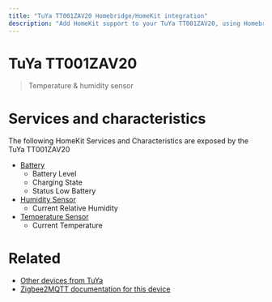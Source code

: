 ```yaml
---
title: "TuYa TT001ZAV20 Homebridge/HomeKit integration"
description: "Add HomeKit support to your TuYa TT001ZAV20, using Homebridge, Zigbee2MQTT and homebridge-z2m."
---
```

<!---
This file has been GENERATED using src/docgen/docgen.ts
DO NOT EDIT THIS FILE MANUALLY!
-->
# TuYa TT001ZAV20
> Temperature & humidity sensor


# Services and characteristics
The following HomeKit Services and Characteristics are exposed by
the TuYa TT001ZAV20

* [Battery](../../battery.md)
  * Battery Level
  * Charging State
  * Status Low Battery
* [Humidity Sensor](../../sensors.md)
  * Current Relative Humidity
* [Temperature Sensor](../../sensors.md)
  * Current Temperature


# Related
* [Other devices from TuYa](../index.md#tuya)
* [Zigbee2MQTT documentation for this device](https://www.zigbee2mqtt.io/devices/TT001ZAV20.html)